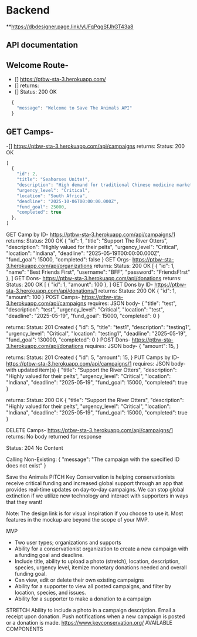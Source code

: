 # Backend

**https://dbdesigner.page.link/yUFqPqgSfJhGT43a8

## API documentation

## Welcome Route- 
- [] https://ptbw-sta-3.herokuapp.com/
- [] returns:
- [] Status: 200 OK
```js
  {
    "message": "Welcome to Save The Animals API"
  }
```
## GET Camps- 
-[] https://ptbw-sta-3.herokuapp.com/api/campaigns
returns:
Status: 200 OK
```js
[
  {
    "id": 2,
    "title": "Seahorses Unite!",
    "description": "High demand for traditional Chinese medicine market and aquarium trade",
    "urgency_level": "Critical",
    "location": "South Africa",
    "deadline": "2025-10-06T00:00:00.000Z",
    "fund_goal": 25000,
    "completed": true
  },
]
```
GET Camp by ID- https://ptbw-sta-3.herokuapp.com/api/campaigns/1
returns:
Status: 200 OK
{
"id": 1,
"title": "Support The River Otters",
"description": "Highly valued for their pelts",
"urgency_level": "Critical",
"location": "Indiana",
"deadline": "2025-05-19T00:00:00.000Z",
"fund_goal": 15000,
"completed": false
}
GET Orgs- https://ptbw-sta-3.herokuapp.com/api/organizations
returns:
Status: 200 OK
[
{
"id": 1,
"name": "Best Friends First",
"username": "BFF",
"password": "FriendsF!rst"
},
]
GET Dons- https://ptbw-sta-3.herokuapp.com/api/donations
returns:
Status: 200 OK
[
{
"id": 1,
"amount": 100
},
]
GET Dons by ID- https://ptbw-sta-3.herokuapp.com/api/donations/1
returns:
Status: 200 OK
{
"id": 1,
"amount": 100
}
POST Camps- https://ptbw-sta-3.herokuapp.com/api/campaigns
requires: JSON body-
{
"title": "test",
"description": "test",
"urgency_level": "Critical",
"location": "test",
"deadline": "2025-05-19",
"fund_goal": 15000,
"completed": 0
}

returns:
Status: 201 Created
{
"id": 5,
"title": "test1",
"description": "testing1",
"urgency_level": "Critical",
"location": "testing1",
"deadline": "2025-05-19",
"fund_goal": 130000,
"completed": 0
}
POST Dons- https://ptbw-sta-3.herokuapp.com/api/donations
requires: JSON body-
{
"amount": 15,
}

returns:
Status: 201 Created
{
"id": 5,
"amount": 15,
}
PUT Camps by ID- https://ptbw-sta-3.herokuapp.com/api/campaigns/1
requires: JSON body- with updated item(s)
{
"title": "Support the River Otters",
"description": "Highly valued for their pelts",
"urgency_level": "Critical",
"location": "Indiana",
"deadline": "2025-05-19",
"fund_goal": 15000,
"completed": true
}

returns:
Status: 200 OK
{
"title": "Support the River Otters",
"description": "Highly valued for their pelts",
"urgency_level": "Critical",
"location": "Indiana",
"deadline": "2025-05-19",
"fund_goal": 15000,
"completed": true
}

DELETE Camps- https://ptbw-sta-3.herokuapp.com/api/campaigns/1
returns:
No body returned for response

Status: 204 No Content

Calling Non-Existing:
{
"message": "The campaign with the specified ID does not exist"
}

Save the Animals
PITCH
Key Conservation is helping conservationists receive critical funding and increased global support through an app that provides real-time updates on day-to-day campaigns. We can stop global extinction if we utilize new technology and interact with supporters in ways that they want!

Note: The design link is for visual inspiration if you choose to use it. Most features in the mockup are beyond the scope of your MVP.

MVP

-   Two user types; organizations and supports
-   Ability for a conservationist organization to create a new campaign with a funding goal and deadline.
-   Include title, ability to upload a photo (stretch), location, description, species, urgency level, itemize monetary donations needed and overall funding goal.
-   Can view, edit or delete their own existing campaigns
-   Ability for a supporter to view all posted campaigns, and filter by location, species, and issues.
-   Ability for a supporter to make a donation to a campaign

STRETCH
Ability to include a photo in a campaign description. Email a receipt upon donation. Push notifications when a new campaign is posted or a donation is made.
https://www.keyconservation.org/
AVAILABLE COMPONENTS
